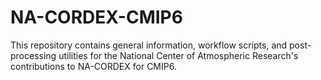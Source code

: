 # NA-CORDEX-CMIP6
This repository contains general information, workflow scripts, and post-processing utilities for the National Center of Atmospheric Research's contributions to NA-CORDEX for CMIP6.
